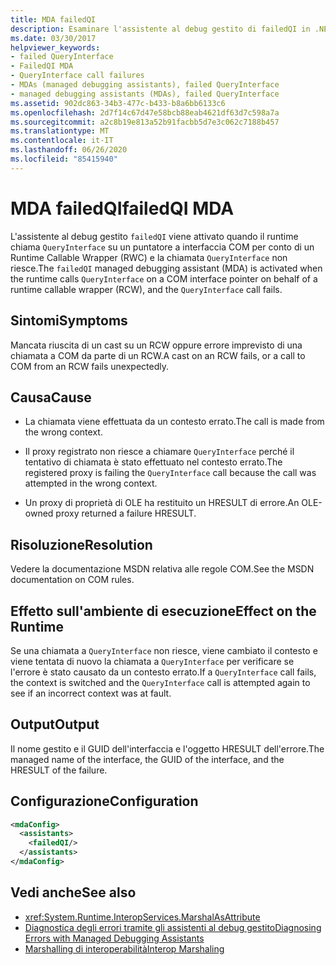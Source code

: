 ```yaml
---
title: MDA failedQI
description: Esaminare l'assistente al debug gestito di failedQI in .NET, che può essere attivato quando un cast o una chiamata COM da un Runtime Callable Wrapper (RCW) ha esito negativo.
ms.date: 03/30/2017
helpviewer_keywords:
- failed QueryInterface
- FailedQI MDA
- QueryInterface call failures
- MDAs (managed debugging assistants), failed QueryInterface
- managed debugging assistants (MDAs), failed QueryInterface
ms.assetid: 902dc863-34b3-477c-b433-b8a6bb6133c6
ms.openlocfilehash: 2d7f14c67d47e58bcb88eab4621df63d7c598a7a
ms.sourcegitcommit: a2c8b19e813a52b91facbb5d7e3c062c7188b457
ms.translationtype: MT
ms.contentlocale: it-IT
ms.lasthandoff: 06/26/2020
ms.locfileid: "85415940"
---
```

# <a name="failedqi-mda"></a><span data-ttu-id="19fe1-103">MDA failedQI</span><span class="sxs-lookup"><span data-stu-id="19fe1-103">failedQI MDA</span></span>
<span data-ttu-id="19fe1-104">L'assistente al debug gestito `failedQI` viene attivato quando il runtime chiama `QueryInterface` su un puntatore a interfaccia COM per conto di un Runtime Callable Wrapper (RWC) e la chiamata `QueryInterface` non riesce.</span><span class="sxs-lookup"><span data-stu-id="19fe1-104">The `failedQI` managed debugging assistant (MDA) is activated when the runtime calls `QueryInterface` on a COM interface pointer on behalf of a runtime callable wrapper (RCW), and the `QueryInterface` call fails.</span></span>  
  
## <a name="symptoms"></a><span data-ttu-id="19fe1-105">Sintomi</span><span class="sxs-lookup"><span data-stu-id="19fe1-105">Symptoms</span></span>  
 <span data-ttu-id="19fe1-106">Mancata riuscita di un cast su un RCW oppure errore imprevisto di una chiamata a COM da parte di un RCW.</span><span class="sxs-lookup"><span data-stu-id="19fe1-106">A cast on an RCW fails, or a call to COM from an RCW fails unexpectedly.</span></span>  
  
## <a name="cause"></a><span data-ttu-id="19fe1-107">Causa</span><span class="sxs-lookup"><span data-stu-id="19fe1-107">Cause</span></span>  
  
- <span data-ttu-id="19fe1-108">La chiamata viene effettuata da un contesto errato.</span><span class="sxs-lookup"><span data-stu-id="19fe1-108">The call is made from the wrong context.</span></span>  
  
- <span data-ttu-id="19fe1-109">Il proxy registrato non riesce a chiamare `QueryInterface` perché il tentativo di chiamata è stato effettuato nel contesto errato.</span><span class="sxs-lookup"><span data-stu-id="19fe1-109">The registered proxy is failing the `QueryInterface` call because the call was attempted in the wrong context.</span></span>  
  
- <span data-ttu-id="19fe1-110">Un proxy di proprietà di OLE ha restituito un HRESULT di errore.</span><span class="sxs-lookup"><span data-stu-id="19fe1-110">An OLE-owned proxy returned a failure HRESULT.</span></span>  
  
## <a name="resolution"></a><span data-ttu-id="19fe1-111">Risoluzione</span><span class="sxs-lookup"><span data-stu-id="19fe1-111">Resolution</span></span>  
 <span data-ttu-id="19fe1-112">Vedere la documentazione MSDN relativa alle regole COM.</span><span class="sxs-lookup"><span data-stu-id="19fe1-112">See the MSDN documentation on COM rules.</span></span>  
  
## <a name="effect-on-the-runtime"></a><span data-ttu-id="19fe1-113">Effetto sull'ambiente di esecuzione</span><span class="sxs-lookup"><span data-stu-id="19fe1-113">Effect on the Runtime</span></span>  
 <span data-ttu-id="19fe1-114">Se una chiamata a `QueryInterface` non riesce, viene cambiato il contesto e viene tentata di nuovo la chiamata a `QueryInterface` per verificare se l'errore è stato causato da un contesto errato.</span><span class="sxs-lookup"><span data-stu-id="19fe1-114">If a `QueryInterface` call fails, the context is switched and the `QueryInterface` call is attempted again to see if an incorrect context was at fault.</span></span>  
  
## <a name="output"></a><span data-ttu-id="19fe1-115">Output</span><span class="sxs-lookup"><span data-stu-id="19fe1-115">Output</span></span>  
 <span data-ttu-id="19fe1-116">Il nome gestito e il GUID dell'interfaccia e l'oggetto HRESULT dell'errore.</span><span class="sxs-lookup"><span data-stu-id="19fe1-116">The managed name of the interface, the GUID of the interface, and the HRESULT of the failure.</span></span>  
  
## <a name="configuration"></a><span data-ttu-id="19fe1-117">Configurazione</span><span class="sxs-lookup"><span data-stu-id="19fe1-117">Configuration</span></span>  
  
```xml  
<mdaConfig>  
  <assistants>  
    <failedQI/>  
  </assistants>  
</mdaConfig>  
```  
  
## <a name="see-also"></a><span data-ttu-id="19fe1-118">Vedi anche</span><span class="sxs-lookup"><span data-stu-id="19fe1-118">See also</span></span>

- <xref:System.Runtime.InteropServices.MarshalAsAttribute>
- [<span data-ttu-id="19fe1-119">Diagnostica degli errori tramite gli assistenti al debug gestito</span><span class="sxs-lookup"><span data-stu-id="19fe1-119">Diagnosing Errors with Managed Debugging Assistants</span></span>](diagnosing-errors-with-managed-debugging-assistants.md)
- [<span data-ttu-id="19fe1-120">Marshalling di interoperabilità</span><span class="sxs-lookup"><span data-stu-id="19fe1-120">Interop Marshaling</span></span>](../interop/interop-marshaling.md)
